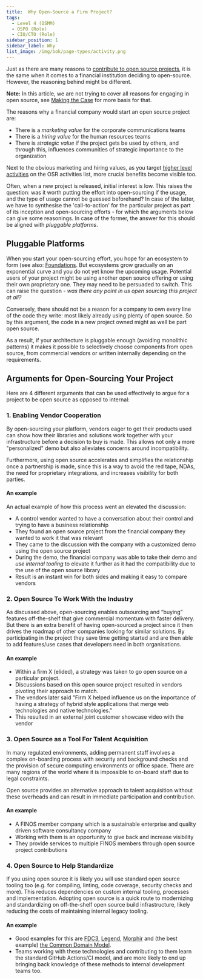 ```yaml
---
title:  Why Open-Source a Firm Project?
tags: 
  - Level 4 (OSMM)
  - OSPO (Role)
  - CIO/CTO (Role)
sidebar_position: 1
sidebar_label: Why
list_image: /img/bok/page-types/activity.png
---
```


Just as there are many reasons to [contribute to open source projects](../Level-3/Making-The-Case), it is the same when it comes to a financial institution deciding to open-source.  However, the reasoning behind might be different. 

**Note:** In this article, we are not trying to cover all reasons for engaging in open source, see [Making the Case](../Level-3/Making-The-Case) for more basis for that. 

The reasons why a financial company would start an open source project are:

 * There is a _marketing value_ for the corporate communications teams
 * There is a _hiring value_ for the human resources teams
 * There is _strategic value_ if the project gets be used by others, and through this, influences communities of strategic importance to the organization

Next to the obvious marketing and hiring values, as you target [higher level activities](../Introduction) on the OSR activities list, more crucial benefits become visible too.

Often, when a new project is released, initial interest is low. This raises the question: was it worth putting the effort into open-sourcing if the usage, and the type of usage cannot be guessed beforehand? In case of the latter, we have to synthesise the 'call-to-action' for the particular project as part of its inception and open-sourcing efforts - for which the arguments below can give some reasonings. In case of the former, the answer for this should be aligned with _pluggable platforms_.

## Pluggable Platforms

When you start your open-sourcing effort, you hope for an ecosystem to form (see also: [Foundations](Foundations). But ecosystems grow gradually on an exponential curve and you do not yet know the upcoming usage.  Potential users of your project might be using another open source offering or using their own proprietary one.   They may need to be persuaded to switch.  This can raise the question - _was there any point in us open sourcing this project at all?_

Conversely, there should not be a reason for a company to own every line of the code they write:  most likely already using plenty of open source.  So by this argument, the code in a new project owned might as well be part open source.

As a result, if your architecture is pluggable enough (avoiding monolithic patterns) it makes it possible to selectively choose components from open source, from commercial vendors or written internally depending on the requirements.

## Arguments for Open-Sourcing Your Project

Here are 4 different arguments that can be used effectively to argue for a project to be open source as opposed to internal:

### 1. Enabling Vendor Cooperation

By open-sourcing your platform, vendors eager to get their products used can show how their libraries and solutions work together with your infrastructure before a decision to buy is made.  This allows not only a more "personalized" demo but also alleviates concerns around incompatibility.

Furthermore, using open source accelerates and simplifies the relationship once a partnership is made, since this is a way to avoid the red tape, NDAs, the need for proprietary integrations, and increases visibility for both parties.

#### An example

An actual example of how this process went an elevated the discussion:

 * A control vendor wanted to have a conversation about their control and trying to have a business relationship
 * They found an open source project from the financial company they wanted to work it that was relevant
 * They came to the discussion with the company with a customized demo using the open source project
 * During the demo, the financial company was able to take their demo and _use internal tooling_ to elevate it further as it had the compatibility due to the use of the open source library
 * Result is an instant win for both sides and making it easy to compare vendors

### 2. Open Source To Work With the Industry

As discussed above, open-sourcing enables outsourcing and “buying” features off-the-shelf that give commercial momentum with faster delivery.  But there is an extra benefit of having open-sourced a project since it then drives the roadmap of other companies looking for similar solutions.  By participating in the project they save time getting started and are then able to add features/use cases that developers need in both organisations.

#### An example

 * Within a firm X (elided), a strategy was taken to go open source on a particular project.
 * Discussions based on this open source project resulted in vendors pivoting their approach to match.
 * The vendors later said "Firm X helped influence us on the importance of having a strategy of hybrid style applications that merge web technologies and native technologies."
 * This resulted in an external joint customer showcase video with the vendor

### 3. Open Source as a Tool For Talent Acquisition

In many regulated environments, adding permanent staff involves a complex on-boarding process with security and background checks and the provision of secure computing environments or office space.   There are many regions of the world where it is impossible to on-board staff due to legal constraints.

Open source provides an alternative approach to talent acquisition without these overheads and can result in immediate participation and contribution.

#### An example

 * A FINOS member company which is a sustainable enterprise and quality driven software consultancy company
 * Working with them is an opportunity to give back and increase visibility
 * They provide services to multiple FINOS members through open source project contributions

### 4. Open Source to Help Standardize

If you using open source it is likely you will use standard open source tooling too (e.g. for compiling, linting, code coverage, security checks and more). This reduces dependencies on custom internal tooling, processes and implementation.  Adopting open source is a quick route to modernizing and standardizing on off-the-shelf open source build infrastructure, likely reducing the costs of maintaining internal legacy tooling.

#### An example

 * Good examples for this are [FDC3](https://fdc3.finos.org), [Legend](https://legend.finos.org), [Morphir](https://morphir.finos.org) and (the best example) [the Common Domain Model](https://github.com/finos/common-domain-model).
 * Teams working with these technologies and contributing to them learn the standard GitHub Actions/CI model, and are more likely to end up bringing back knowledge of these methods to internal development teams too.


